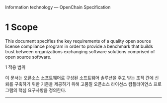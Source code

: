 Information technology — OpenChain Specification 

# 1 Scope 

This document specifies the key requirements of a quality open source license compliance program in order to provide a benchmark that builds trust between organizations exchanging software solutions comprised of open source software.

1 적용 범위

이 문서는 오픈소스 소프트웨어로 구성된 소프트웨어 솔루션을 주고 받는 조직 간에 신뢰를 구축하기 위한 기준을 제공하기 위해 고품질 오픈소스 라이선스 컴플라이언스 프로그램의 핵심 요구사항을 정의한다.

---



